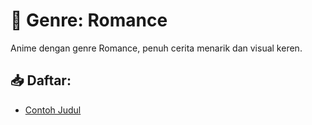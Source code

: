 # 🌸 Genre: Romance

Anime dengan genre Romance, penuh cerita menarik dan visual keren.

## 📥 Daftar:
- [Contoh Judul](link-download)
